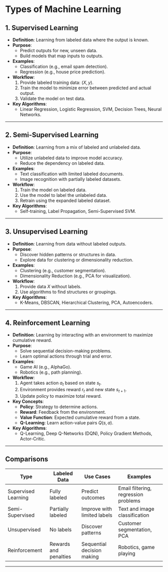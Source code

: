 # Types of Machine Learning

## 1. Supervised Learning
- **Definition**: Learning from labeled data where the output is known.
- **Purpose**:
  - Predict outputs for new, unseen data.
  - Build models that map inputs to outputs.
- **Examples**:
  - Classification (e.g., email spam detection).
  - Regression (e.g., house price prediction).
- **Workflow**:
  1. Provide labeled training data: $(X, y)$.
  2. Train the model to minimize error between predicted and actual output.
  3. Validate the model on test data.
- **Key Algorithms**:
  - Linear Regression, Logistic Regression, SVM, Decision Trees, Neural Networks.

---

## 2. Semi-Supervised Learning
- **Definition**: Learning from a mix of labeled and unlabeled data.
- **Purpose**:
  - Utilize unlabeled data to improve model accuracy.
  - Reduce the dependency on labeled data.
- **Examples**:
  - Text classification with limited labeled documents.
  - Image recognition with partially labeled datasets.
- **Workflow**:
  1. Train the model on labeled data.
  2. Use the model to label the unlabeled data.
  3. Retrain using the expanded labeled dataset.
- **Key Algorithms**:
  - Self-training, Label Propagation, Semi-Supervised SVM.

---

## 3. Unsupervised Learning
- **Definition**: Learning from data without labeled outputs.
- **Purpose**:
  - Discover hidden patterns or structures in data.
  - Explore data for clustering or dimensionality reduction.
- **Examples**:
  - Clustering (e.g., customer segmentation).
  - Dimensionality Reduction (e.g., PCA for visualization).
- **Workflow**:
  1. Provide data $X$ without labels.
  2. Use algorithms to find structures or groupings.
- **Key Algorithms**:
  - K-Means, DBSCAN, Hierarchical Clustering, PCA, Autoencoders.

---

## 4. Reinforcement Learning
- **Definition**: Learning by interacting with an environment to maximize cumulative reward.
- **Purpose**:
  - Solve sequential decision-making problems.
  - Learn optimal actions through trial and error.
- **Examples**:
  - Game AI (e.g., AlphaGo).
  - Robotics (e.g., path planning).
- **Workflow**:
  1. Agent takes action $a_t$ based on state $s_t$.
  2. Environment provides reward $r_t$ and new state $s_{t+1}$.
  3. Update policy to maximize total reward.
- **Key Concepts**:
  - **Policy**: Strategy to determine actions.
  - **Reward**: Feedback from the environment.
  - **Value Function**: Expected cumulative reward from a state.
  - **Q-Learning**: Learn action-value pairs $Q(s, a)$.
- **Key Algorithms**:
  - Q-Learning, Deep Q-Networks (DQN), Policy Gradient Methods, Actor-Critic.

---

## Comparisons
| **Type**             | **Labeled Data**         | **Use Cases**                           | **Examples**                           |
|-----------------------|--------------------------|-----------------------------------------|-----------------------------------------|
| Supervised Learning  | Fully labeled            | Predict outcomes                       | Email filtering, regression problems   |
| Semi-Supervised      | Partially labeled        | Improve with limited labels            | Text and image classification          |
| Unsupervised         | No labels                | Discover patterns                      | Customer segmentation, PCA             |
| Reinforcement        | Rewards and penalties    | Sequential decision making             | Robotics, game playing                 |

---